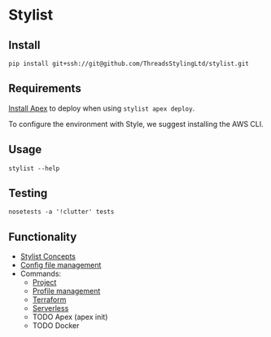# Stylist

## Install
```
pip install git+ssh://git@github.com/ThreadsStylingLtd/stylist.git
```

## Requirements
[Install Apex](http://apex.run/#installation) to deploy when using `stylist apex deploy`.

To configure the environment with Style, we suggest installing the AWS CLI.

## Usage
```
stylist --help
```

## Testing
```
nosetests -a '!clutter' tests
```

## Functionality

* [Stylist Concepts](docs/stylist_concepts.md)
* [Config file management](docs/config_files.md)
* Commands:
  * [Project](docs/project.md)
  * [Profile management](docs/profiles.md)
  * [Terraform](docs/terraform.md)
  * [Serverless](docs/serverless.md)
  * TODO Apex (apex init)
  * TODO Docker
